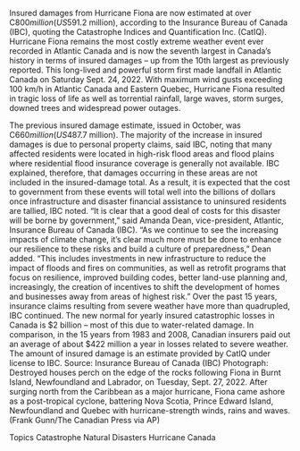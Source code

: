 Insured damages from Hurricane Fiona are now estimated at over C$800 million (US$591.2 million), according to the Insurance Bureau of Canada (IBC), quoting the Catastrophe Indices and Quantification Inc. (CatIQ).
Hurricane Fiona remains the most costly extreme weather event ever recorded in Atlantic Canada and is now the seventh largest in Canada’s history in terms of insured damages – up from the 10th largest as previously reported.
This long-lived and powerful storm first made landfall in Atlantic Canada on Saturday Sept. 24, 2022. With maximum wind gusts exceeding 100 km/h in Atlantic Canada and Eastern Quebec, Hurricane Fiona resulted in tragic loss of life as well as torrential rainfall, large waves, storm surges, downed trees and widespread power outages.

The previous insured damage estimate, issued in October, was C$660 million (US$487.7 million).
The majority of the increase in insured damages is due to personal property claims, said IBC, noting that many affected residents were located in high-risk flood areas and flood plains where residential flood insurance coverage is generally not available. IBC explained, therefore, that damages occurring in these areas are not included in the insured-damage total.
As a result, it is expected that the cost to government from these events will total well into the billions of dollars once infrastructure and disaster financial assistance to uninsured residents are tallied, IBC noted.
“It is clear that a good deal of costs for this disaster will be borne by government,” said Amanda Dean, vice-president, Atlantic, Insurance Bureau of Canada (IBC).
“As we continue to see the increasing impacts of climate change, it’s clear much more must be done to enhance our resilience to these risks and build a culture of preparedness,” Dean added.
“This includes investments in new infrastructure to reduce the impact of floods and fires on communities, as well as retrofit programs that focus on resilience, improved building codes, better land-use planning and, increasingly, the creation of incentives to shift the development of homes and businesses away from areas of highest risk.”
Over the past 15 years, insurance claims resulting from severe weather have more than quadrupled, IBC continued. The new normal for yearly insured catastrophic losses in Canada is $2 billion – most of this due to water-related damage. In comparison, in the 15 years from 1983 and 2008, Canadian insurers paid out an average of about $422 million a year in losses related to severe weather.
The amount of insured damage is an estimate provided by CatIQ under license to IBC.
Source: Insurance Bureau of Canada (IBC)
Photograph: Destroyed houses perch on the edge of the rocks following Fiona in Burnt Island, Newfoundland and Labrador, on Tuesday, Sept. 27, 2022. After surging north from the Caribbean as a major hurricane, Fiona came ashore as a post-tropical cyclone, battering Nova Scotia, Prince Edward Island, Newfoundland and Quebec with hurricane-strength winds, rains and waves. (Frank Gunn/The Canadian Press via AP)

Topics
Catastrophe
Natural Disasters
Hurricane
Canada
